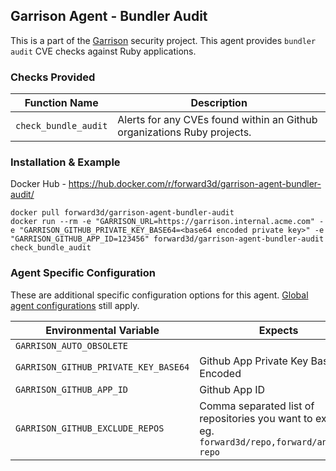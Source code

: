Garrison Agent - Bundler Audit
--

This is a part of the [Garrison](https://github.com/forward3d/garrison) security project. This agent provides `bundler audit` CVE checks against Ruby applications.

### Checks Provided

| Function Name | Description  |
| ------------- | ------------- |
| `check_bundle_audit` | Alerts for any CVEs found within an Github organizations Ruby projects. |


### Installation & Example

Docker Hub - https://hub.docker.com/r/forward3d/garrison-agent-bundler-audit/

    docker pull forward3d/garrison-agent-bundler-audit
    docker run --rm -e "GARRISON_URL=https://garrison.internal.acme.com" -e "GARRISON_GITHUB_PRIVATE_KEY_BASE64=<base64 encoded private key>" -e "GARRISON_GITHUB_APP_ID=123456" forward3d/garrison-agent-bundler-audit check_bundle_audit

### Agent Specific Configuration

These are additional specific configuration options for this agent. [Global agent configurations](https://github.com/forward3d/garrison#global-configuration-options) still apply.

| Environmental Variable | Expects |
| ------------- | ------------- |
| `GARRISON_AUTO_OBSOLETE` | | Setting this to anything will automatically mark Alerts generated by previous runs by this agent as `obsolete` |
| `GARRISON_GITHUB_PRIVATE_KEY_BASE64` | Github App Private Key Base64 Encoded |
| `GARRISON_GITHUB_APP_ID` | Github App ID |
| `GARRISON_GITHUB_EXCLUDE_REPOS` | Comma separated list of repositories you want to exclude eg. `forward3d/repo,forward/another-repo` |
